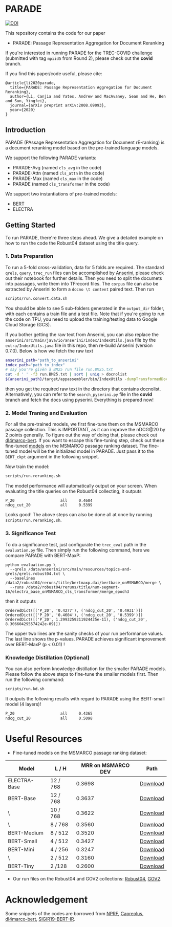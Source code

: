 # PARADE

[![DOI](https://zenodo.org/badge/DOI/10.5281/zenodo.3974431.svg)](https://doi.org/10.5281/zenodo.3974431)

This repository contains the code for our paper
- PARADE: Passage Representation Aggregation for Document Reranking

If you're interested in running PARADE for the TREC-COVID challenge (submitted with tag `mpiid5` from Round 2), 
please check out the **covid** branch.

If you find this paper/code useful, please cite:
```
@article{li2020parade,
  title={PARADE: Passage Representation Aggregation for Document Reranking},
  author={Li, Canjia and Yates, Andrew and MacAvaney, Sean and He, Ben and Sun, Yingfei},
  journal={arXiv preprint arXiv:2008.09093},
  year={2020}
}
```

## Introduction
PARADE (PAssage Representation Aggregation for Document rE-ranking) is a document reranking model based on the pre-trained language models.

We support the following PARADE variants:
- PARADE-Avg (named `cls_avg` in the code)
- PARADE-Attn (named `cls_attn` in the code)
- PARADE-Max (named `cls_max` in the code)
- PARADE (named `cls_transformer` in the code)

We support two instantiations of pre-trained models:
- BERT
- ELECTRA

## Getting Started
To run PARADE, there're three steps ahead.
We give a detailed example on how to run the code the Robust04 dataset using the title query.

### 1. Data Preparation
To run a 5-fold cross-validation, data for 5 folds are required.
The standard `qrels`, `query`, `trec_run` files can be accomplished by [Anserini](https://github.com/castorini/anserini),
please check out their notebook for further details.
Then you need to split the documets into passages, write them into TFrecord files.
The `corpus` file can also be extracted by Anserini to form a `docno \t content` paired text.
Then run

```bash
scripts/run.convert.data.sh
```
You should be able to see 5 sub-folders generated in the `output_dir` folder,
with each contains a train file and a test file.
Note that if you're going to run the code on TPU, you need to upload the training/testing data to Google Cloud Storage (GCS).

If you bother getting the raw text from Anserini, 
you can also replace the `anserini/src/main/java/io/anserini/index/IndexUtils.java` file by the `extra/IndexUtils.java` file in this repo,
then re-build Anserini (version 0.7.0).
Below is how we fetch the raw text
```bash
anserini_path="path_to_anserini"
index_path="path_to_index"
# say you're given a BM25 run file run.BM25.txt
cut -d ' ' -f3 run.BM25.txt | sort | uniq > docnolist
${anserini_path}/target/appassembler/bin/IndexUtils -dumpTransformedDocBatch docnolist -index ${index_path}
```
then you get the required raw text in the directory that contains docnolist. 
Alternatively, you can refer to the `search_pyserini.py` file in the **covid** branch and fetch the docs using pyserini.
Everything is prepared now!

### 2. Model Traning and Evaluation


For all the pre-trained models, we first fine-tune them on the MSMARCO passage collection.
This is IMPORTANT, as it can improve the nDCG@20 by 2 points generally.
To figure out the way of doing that, please check out [dl4marco-bert](https://github.com/nyu-dl/dl4marco-bert).
If you want to escape this fine-tuning step,
check out these fine-tuned [models](#resource) on the MSMARCO passage ranking dataset.
The fine-tuned model will be the initialized model in PARADE.
Just pass it to the `BERT_ckpt` argument in the following snippet. 

Now train the model:

```bash
scripts/run.reranking.sh
```

The model performance will automatically output on your screen. 
When evaluating the title queries on the Robust04 collecting, it outputs
```
P_20                    all     0.4604
ndcg_cut_20             all     0.5399
```
Looks good!
The above steps can also be done all at once by running `scripts/run.reranking.sh`.

### 3. Significance Test
To do a significance test, just configurate the `trec_eval` path in the `evaluation.py` file. 
Then simply run the following command, here we compare PARADE with BERT-MaxP:
```
python evaluation.py \
  --qrels /data/anserini/src/main/resources/topics-and-qrels/qrels.robust04.txt \
  --baselines /data2/robust04/reruns/title/bertmaxp.dai/bertbase_onMSMARCO/merge \
  --runs /data2/robust04/reruns/title/num-segment-16/electra_base_onMSMARCO_cls_transformer/merge_epoch3
```
then it outputs
```
OrderedDict([('P_20', '0.4277'), ('ndcg_cut_20', '0.4931')])
OrderedDict([('P_20', '0.4604'), ('ndcg_cut_20', '0.5399')])
OrderedDict([('P_20', 1.2993259211924425e-11), ('ndcg_cut_20', 8.306604295574242e-09)])
```
The upper two lines are the sanity checks of your run performance values.
The last line shows the p-values.
PARADE achieves significant improvement over BERT-MaxP (p < 0.01) !

### Knowledge Distillation (Optional)
You can also perform knowledge distillation for the smaller PARADE models.
Please follow the above steps to fine-tune the smaller models first.
Then run the following command:
```bash
scripts/run.kd.sh
```
It outputs the following results with regard to PARADE using the BERT-small model (4 layers)!
```bash
P_20                    all     0.4365
ndcg_cut_20             all     0.5098
```

# <a name="resource"></a> Useful Resources

- Fine-tuned models on the MSMARCO passage ranking dataset:

| Model        | L / H    | MRR on MSMARCO DEV | Path |
|--------------|----------|--------------------|------|
| ELECTRA-Base | 12 / 768 | 0.3698     | [Download](https://zenodo.org/record/3974431/files/vanilla_electra_base_on_MSMARCO.tar.gz)    |
| BERT-Base    | 12 / 768 | 0.3637     | [Download](https://zenodo.org/record/3974431/files/vanilla_bert_base_on_MSMARCO.tar.gz)    |
| \            | 10 / 768 | 0.3622     | [Download](https://zenodo.org/record/3974431/files/vanilla_bert_medium_10_base_on_MSMARCO.tar.gz)    |
| \            | 8 / 768  | 0.3560     | [Download](https://zenodo.org/record/3974431/files/vanilla_bert_medium_8_base_on_MSMARCO.tar.gz)   |
| BERT-Medium  | 8 / 512  | 0.3520     | [Download](https://zenodo.org/record/3974431/files/vanilla_bert_medium_on_MSMARCO.tar.gz)    |
| BERT-Small   | 4 / 512  | 0.3427     | [Download](https://zenodo.org/record/3974431/files/vanilla_bert_mini_on_MSMARCO.tar.gz)   |
| BERT-Mini    | 4 / 256  | 0.3247     | [Download](https://zenodo.org/record/3974431/files/vanilla_bert_mini_on_MSMARCO.tar.gz)  |
| \            | 2 / 512  | 0.3160     | [Download](https://zenodo.org/record/3974431/files/vanilla_bert_tiny_small_on_MSMARCO.tar.gz)    |
| BERT-Tiny    | 2 /128   | 0.2600     | [Download](https://zenodo.org/record/3974431/files/vanilla_bert_tiny_on_MSMARCO.tar.gz)   |

- Our run files on the Robust04 and GOV2 collections: 
[Robust04](https://zenodo.org/record/3974431/files/robust04.PARADE.runs.tar.gz), 
[GOV2](https://zenodo.org/record/3974431/files/gov2.PARADE.runs.tar.gz).

# Acknowledgement
Some snippets of the codes are borrowed from 
[NPRF](https://github.com/ucasir/NPRF),
[Capreolus](https://github.com/capreolus-ir/capreolus),
[dl4marco-bert](https://github.com/nyu-dl/dl4marco-bert),
[SIGIR19-BERT-IR](https://github.com/AdeDZY/SIGIR19-BERT-IR).
